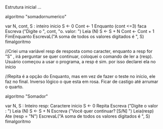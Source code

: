 Estrutura inicial ...

algoritmo "somadornumerico"

var
   N, cont, S : inteiro
inicio
      S <- 0
      Cont <- 1
      Enquanto (cont <=3) faca
         Escreva ("Digite o ", cont, "o. valor: ")
         Leia (N)
         S <- S + N
         Cont <- Cont + 1
      FimEnquanto
      EscrevaL("A soma de todos os valores digitados é ", S)
fimalgoritmo


//Criei uma variável resp de resposta como caracter, enquanto a resp for "S" , irá perguntar se quer continuar, coloquei o comando de ler a (resp).
Usuário começou a usar o programa, a resp é sim. por isso declarei ela no início

//Repita é a opção do Enquanto, mas em vez de fazer o teste no início, ele faz no final.
Inverso lógico o que esta em rosa. Ficar de castigo até arrumar o quarto.

algoritmo "Somador"

var
   N, S : Inteiro
   resp: Caractere
inicio
   S <- 0
   Repita
      Escreva ("Digite o valor : ")
      Leia (N)
      S <- S + N
      Escreva ("Você quer continuar? [S/N] ")
      Leia(resp)
   Ate (resp = "N")
   EscrevaL("A soma de todos os valores digitados é ", S)
fimalgoritmo